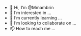 - 👋 Hi, I’m @Mmambrin
- 👀 I’m interested in ...
- 🌱 I’m currently learning ...
- 💞️ I’m looking to collaborate on ...
- 📫 How to reach me ...

<!---
Mmambrin/Mmambrin is a ✨ special ✨ repository because its `README.md` (this file) appears on your GitHub profile.
You can click the Preview link to take a look at your changes.
--->
